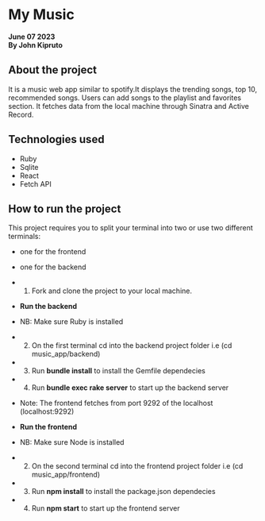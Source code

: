 # My Music

**June 07 2023**\
**By John Kipruto**

## About the project

It is a music web app similar to spotify.It displays the trending songs, top 10, recommended songs. Users can add songs to the playlist and favorites section. It fetches data from the local machine through Sinatra and Active Record.

## Technologies used

* Ruby
* Sqlite
* React
* Fetch API

## How to run the project

This project requires you to split your terminal into two or use two different terminals:

* one for the frontend

* one for the backend

* 1. Fork and clone the project to your local machine.

* **Run the backend**

* NB: Make sure Ruby is installed

* 2. On the first terminal cd into the backend project folder i.e (cd music_app/backend)

* 3. Run **bundle install** to install the Gemfile dependecies

* 4. Run **bundle exec rake server** to start up the backend server

* Note: The frontend fetches from port 9292 of the localhost (localhost:9292)

* **Run the frontend**

* NB: Make sure Node is installed

* 2. On the second terminal cd into the frontend project folder i.e (cd music_app/frontend)

* 3. Run **npm install** to install the package.json dependecies

* 4. Run **npm start** to start up the frontend server
